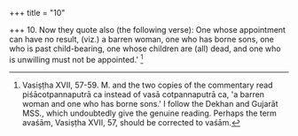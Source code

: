 +++
title = "10"

+++
10. Now they quote also (the following verse): One whose appointment can have no result, (viz.) a barren woman, one who has borne sons, one who is past child-bearing, one whose children are (all) dead, and one who is unwilling must not be appointed.' [^9] 


[^9]:  Vasiṣṭha XVII, 57-59. M. and the two copies of the commentary read piśācotpannaputrā ca instead of vasā cotpannaputrā ca, 'a barren woman and one who has borne sons.' I follow the Dekhan and Gujarāt MSS., which undoubtedly give the genuine reading. Perhaps the term avaśām, Vasiṣṭha XVII, 57, should be corrected to vaśām.
